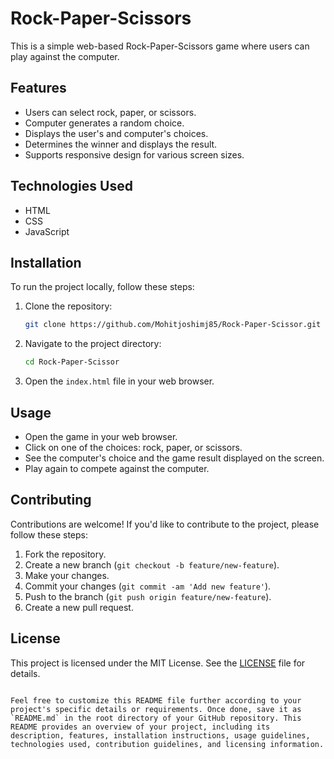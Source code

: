 # Rock-Paper-Scissors 

This is a simple web-based Rock-Paper-Scissors game where users can play against the computer.

## Features

- Users can select rock, paper, or scissors.
- Computer generates a random choice.
- Displays the user's and computer's choices.
- Determines the winner and displays the result.
- Supports responsive design for various screen sizes.

## Technologies Used

- HTML
- CSS
- JavaScript

## Installation

To run the project locally, follow these steps:

1. Clone the repository:

   ```bash
   git clone https://github.com/Mohitjoshimj85/Rock-Paper-Scissor.git
   ```

2. Navigate to the project directory:

   ```bash
   cd Rock-Paper-Scissor
   ```

3. Open the `index.html` file in your web browser.

## Usage

- Open the game in your web browser.
- Click on one of the choices: rock, paper, or scissors.
- See the computer's choice and the game result displayed on the screen.
- Play again to compete against the computer.

## Contributing

Contributions are welcome! If you'd like to contribute to the project, please follow these steps:

1. Fork the repository.
2. Create a new branch (`git checkout -b feature/new-feature`).
3. Make your changes.
4. Commit your changes (`git commit -am 'Add new feature'`).
5. Push to the branch (`git push origin feature/new-feature`).
6. Create a new pull request.

## License

This project is licensed under the MIT License. See the [LICENSE](LICENSE) file for details.
```

Feel free to customize this README file further according to your project's specific details or requirements. Once done, save it as `README.md` in the root directory of your GitHub repository. This README provides an overview of your project, including its description, features, installation instructions, usage guidelines, technologies used, contribution guidelines, and licensing information.
